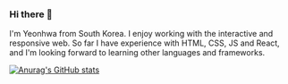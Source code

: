 ### Hi there 👋

I'm Yeonhwa from South Korea. I enjoy working with the interactive and responsive web. So far I have experience with HTML, CSS, JS and React, and I'm looking forward to learning other languages and frameworks. 

[![Anurag's GitHub stats](https://github-readme-stats.vercel.app/api?username=yosoyyona)](https://github.com/anuraghazra/github-readme-stats)

<!--
**yosoyyona/yosoyyona** is a ✨ _special_ ✨ repository because its `README.md` (this file) appears on your GitHub profile.

Here are some ideas to get you started:

- 🔭 I’m currently working on ...
- 🌱 I’m currently learning ...
- 👯 I’m looking to collaborate on ...
- 🤔 I’m looking for help with ...
- 💬 Ask me about ...
- 📫 How to reach me: ...
- 😄 Pronouns: ...
- ⚡ Fun fact: ...
-->
